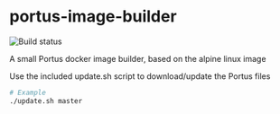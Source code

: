 # portus-image-builder
![Build status][master-build-status]

[master-build-status]: https://api.travis-ci.org/lonewulf/portus-image-builder.svg "Build status"

A small Portus docker image builder, based on the alpine linux image

Use the included update.sh script to download/update the Portus files
```bash
# Example
./update.sh master
```

